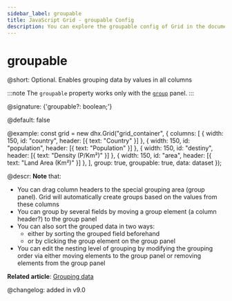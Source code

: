 ```yaml
---
sidebar_label: groupable
title: JavaScript Grid - groupable Config 
description: You can explore the groupable config of Grid in the documentation of the DHTMLX JavaScript UI library. Browse developer guides and API reference, try out code examples and live demos, and download a free 30-day evaluation version of DHTMLX Suite.
---
```


# groupable

@short: Optional. Enables grouping data by values in all columns

:::note
The `groupable` property works only with the [`group`](grid/api/grid_group_config.md) panel.
:::

@signature: {'groupable?: boolean;'}

@default: false

@example: 
const grid = new dhx.Grid("grid_container", {
    columns: [
        { width: 150, id: "country", header: [{ text: "Country" }] },
        { width: 150, id: "population", header: [{ text: "Population" }] },
        { width: 150, id: "destiny", header: [{ text: "Density (P/Km²)" }] },
        { width: 150, id: "area", header: [{ text: "Land Area (Km²)" }] },
    ],
    group: true,
    groupable: true,
    data: dataset
});


@descr:
**Note** that:

- You can drag column headers to the special grouping area (group panel). Grid will automatically create groups based on the values from these columns
- You can group by several fields by moving a group element (a column header?) to the group panel
- You can also sort the grouped data in two ways: 
    - either by sorting the grouped field beforehand
    - or by clicking the group element on the group panel
- You can edit the nesting level of grouping by modifying the grouping order via either moving elements to the group panel or removing elements from the group panel

**Related article**: [Grouping data](grid/usage.md#grouping-data)

@changelog: added in v9.0
